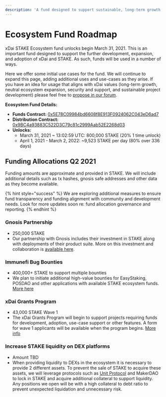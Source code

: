 ```yaml
---
description: 'A fund designed to support sustainable, long-term growth of the xDai chain'
---
```


# Ecosystem Fund Roadmap

xDai STAKE Ecosystem fund unlocks begin March 31, 2021. This is an important fund designed to support the further development, expansion, and adoption of xDai and STAKE. As such, funds will be used in a number of ways. 

Here we offer some initial use cases for the fund. We will continue to expand this page, adding additional uses and use-cases as they arise. If you have an idea for usage that aligns with xDai values \(long-term growth, neutral ecosystem expansion, security and support, and sustainable project development\) please feel free to [propose in our forum](https://forum.poa.network/c/xdai-chain/xdai-proposals/43).

**Ecosystem Fund Details:**

* **Funds Contract:** [0x5E78C09984bd6608f8E913F0924062C043eD6ad7](https://etherscan.io/address/0x5E78C09984bd6608f8E913F0924062C043eD6ad7)
* **Distribution Contract:** [0x9BC4a93883C522D3C79c81c2999Aab52E2268d03](https://etherscan.io/address/0x9bc4a93883c522d3c79c81c2999aab52e2268d03)
* **Unlocks:**
  * March 31, 2021 ~ 13:02:59 UTC: 800,000 STAKE \(20% 1 time unlock\)
  * April 1, 2021 - March 2, 2022: ~9,523 STAKE per day \(80% over 336 days\)

## Funding Allocations Q2 2021

Funding amounts are approximate and provided in STAKE. We will include additional details such as tx hashes, gnosis safe addresses and other data as they become available.

{% hint style="success" %}
We are exploring additional measures to ensure fund transparency and funding alignment with community and development needs. Look for more updates soon re: fund allocation governance and reporting.
{% endhint %}

### Gnosis Partnership

* 250,000 STAKE
* Our partnership with Gnosis includes their investment in STAKE along with deployments of their product suite. More on this investment and collaboration is [available here](https://blog.gnosis.pm/gnosis-protocol-and-xdai-partnership-1de0e48fb14b).

### Immunefi Bug Bounties

* 400,000+ STAKE to support multiple bounties
* We plan to initiate additional high-value bounties for EasyStaking, POSDAO and other applications with available STAKE ecosystem funds. [More here](../../for-developers/immunefi-bug-bounty.md)

### xDai Grants Program

* 43,000 STAKE Wave 1
* The xDai Grants Program will begin to support projects requiring funds for development, adoption, use-case support or other features. A form for wave 1 applicants will be available when the program begins. [More info](../../for-developers/grants/)

### Increase STAKE liquidity on DEX platforms

* Amount TBD
* When providing liquidity to DEXs in the ecosystem it is necessary to provide 2 different assets. To prevent the sale of STAKE to acquire these assets, we will leverage protocols such as [Unit Protocol](https://unit.xyz/) and MakerDAO to lock in STAKE and acquire additional collateral to support liquidity. Any positions we open will be with a high collateral to debt ratio to prevent unexpected liquidation and unnecessary risk. 



